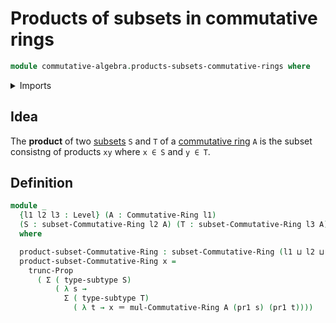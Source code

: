 # Products of subsets in commutative rings

```agda
module commutative-algebra.products-subsets-commutative-rings where
```

<details><summary>Imports</summary>

```agda
open import commutative-algebra.commutative-rings
open import commutative-algebra.subsets-commutative-rings

open import foundation.dependent-pair-types
open import foundation.identity-types
open import foundation.propositional-truncations
open import foundation.subtypes
open import foundation.universe-levels
```

</details>

## Idea

The **product** of two [subsets](commutative-algebra.subsets-commutative-rings.md) `S` and `T` of a [commutative ring](commutative-algebra.commutative-rings.md) `A` is the subset consistng of products `xy` where `x ∈ S` and `y ∈ T`.

## Definition

```agda
module _
  {l1 l2 l3 : Level} (A : Commutative-Ring l1)
  (S : subset-Commutative-Ring l2 A) (T : subset-Commutative-Ring l3 A)
  where

  product-subset-Commutative-Ring : subset-Commutative-Ring (l1 ⊔ l2 ⊔ l3) A
  product-subset-Commutative-Ring x =
    trunc-Prop
      ( Σ ( type-subtype S)
          ( λ s →
            Σ ( type-subtype T)
              ( λ t → x ＝ mul-Commutative-Ring A (pr1 s) (pr1 t))))
```
